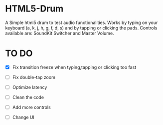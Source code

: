 # HTML5-Drum
A Simple html5 drum to test audio functionalities.
Works by typing on your keyboard (a, k, j, h, g, f, d, s) and by tapping or clicking the pads. Controls available are: SoundKit Switcher and Master Volume.

# TO DO
- [x] Fix transition freeze when typing,tapping or clicking too fast

- [ ] Fix double-tap zoom

- [ ] Optimize latency

- [ ] Clean the code

- [ ] Add more controls

- [ ] Change UI
